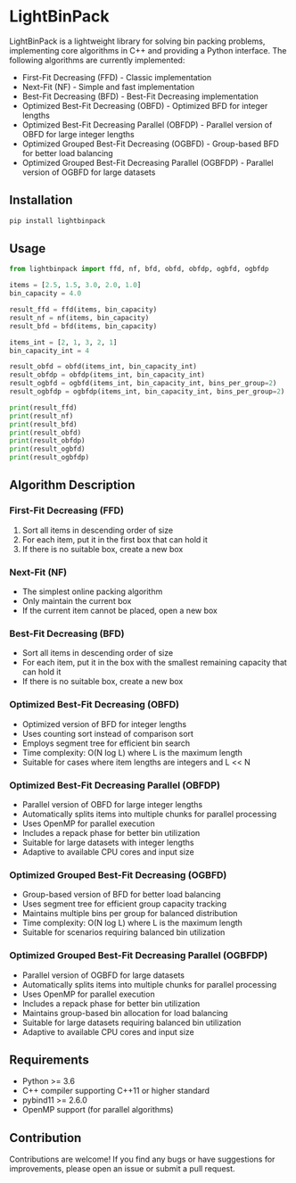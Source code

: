# LightBinPack

LightBinPack is a lightweight library for solving bin packing problems, implementing core algorithms in C++ and providing a Python interface. The following algorithms are currently implemented:

- First-Fit Decreasing (FFD) - Classic implementation
- Next-Fit (NF) - Simple and fast implementation
- Best-Fit Decreasing (BFD) - Best-Fit Decreasing implementation
- Optimized Best-Fit Decreasing (OBFD) - Optimized BFD for integer lengths
- Optimized Best-Fit Decreasing Parallel (OBFDP) - Parallel version of OBFD for large integer lengths
- Optimized Grouped Best-Fit Decreasing (OGBFD) - Group-based BFD for better load balancing
- Optimized Grouped Best-Fit Decreasing Parallel (OGBFDP) - Parallel version of OGBFD for large datasets

## Installation

```bash
pip install lightbinpack
```

## Usage

```python
from lightbinpack import ffd, nf, bfd, obfd, obfdp, ogbfd, ogbfdp

items = [2.5, 1.5, 3.0, 2.0, 1.0]
bin_capacity = 4.0

result_ffd = ffd(items, bin_capacity)
result_nf = nf(items, bin_capacity)
result_bfd = bfd(items, bin_capacity)

items_int = [2, 1, 3, 2, 1]
bin_capacity_int = 4

result_obfd = obfd(items_int, bin_capacity_int)
result_obfdp = obfdp(items_int, bin_capacity_int)
result_ogbfd = ogbfd(items_int, bin_capacity_int, bins_per_group=2)
result_ogbfdp = ogbfdp(items_int, bin_capacity_int, bins_per_group=2)

print(result_ffd)
print(result_nf)
print(result_bfd)
print(result_obfd)
print(result_obfdp)
print(result_ogbfd)
print(result_ogbfdp)
```

## Algorithm Description

### First-Fit Decreasing (FFD)
1. Sort all items in descending order of size
2. For each item, put it in the first box that can hold it
3. If there is no suitable box, create a new box

### Next-Fit (NF)
- The simplest online packing algorithm
- Only maintain the current box
- If the current item cannot be placed, open a new box

### Best-Fit Decreasing (BFD)
- Sort all items in descending order of size
- For each item, put it in the box with the smallest remaining capacity that can hold it
- If there is no suitable box, create a new box

### Optimized Best-Fit Decreasing (OBFD)
- Optimized version of BFD for integer lengths
- Uses counting sort instead of comparison sort
- Employs segment tree for efficient bin search
- Time complexity: O(N log L) where L is the maximum length
- Suitable for cases where item lengths are integers and L << N

### Optimized Best-Fit Decreasing Parallel (OBFDP)
- Parallel version of OBFD for large integer lengths
- Automatically splits items into multiple chunks for parallel processing
- Uses OpenMP for parallel execution
- Includes a repack phase for better bin utilization
- Suitable for large datasets with integer lengths
- Adaptive to available CPU cores and input size

### Optimized Grouped Best-Fit Decreasing (OGBFD)
- Group-based version of BFD for better load balancing
- Uses segment tree for efficient group capacity tracking
- Maintains multiple bins per group for balanced distribution
- Time complexity: O(N log L) where L is the maximum length
- Suitable for scenarios requiring balanced bin utilization

### Optimized Grouped Best-Fit Decreasing Parallel (OGBFDP)
- Parallel version of OGBFD for large datasets
- Automatically splits items into multiple chunks for parallel processing
- Uses OpenMP for parallel execution
- Includes a repack phase for better bin utilization
- Maintains group-based bin allocation for load balancing
- Suitable for large datasets requiring balanced bin utilization
- Adaptive to available CPU cores and input size

## Requirements

- Python >= 3.6
- C++ compiler supporting C++11 or higher standard
- pybind11 >= 2.6.0
- OpenMP support (for parallel algorithms)

## Contribution

Contributions are welcome! If you find any bugs or have suggestions for improvements, please open an issue or submit a pull request.
